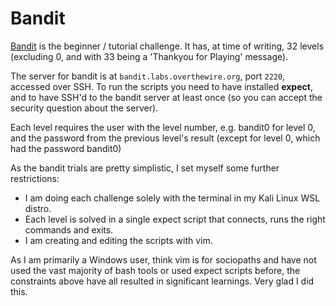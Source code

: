 # Bandit

[Bandit](http://overthewire.org/wargames/bandit/) is the beginner / tutorial challenge. It has, at time of writing, 32 levels (excluding 0, and with 33 being a 'Thankyou for Playing' message).

The server for bandit is at `bandit.labs.overthewire.org`, port `2220`, accessed over SSH.
To run the scripts you need to have installed **expect**, and to have SSH'd to the bandit server at least once (so you can accept the security question about the server). 

Each level requires the user with the level number, e.g. bandit0 for level 0, and the password from the previous level's result (except for level 0, which had the password bandit0)

As the bandit trials are pretty simplistic, I set myself some further restrictions:

- I am doing each challenge solely with the terminal in my Kali Linux WSL distro.
- Each level is solved in a single expect script that connects, runs the right commands and exits.
- I am creating and editing the scripts with vim.

As I am primarily a Windows user, think vim is for sociopaths and have not used the vast majority of bash tools or used expect scripts before, the constraints above have all resulted in significant learnings. Very glad I did this.
